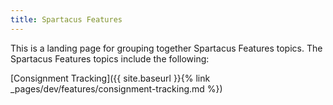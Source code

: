```yaml
---
title: Spartacus Features
---
```


This is a landing page for grouping together Spartacus Features topics. The Spartacus Features topics include the following:

[Consignment Tracking]({{ site.baseurl }}{% link _pages/dev/features/consignment-tracking.md %})